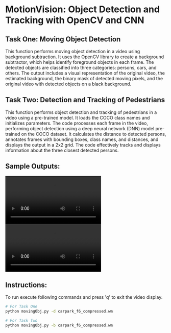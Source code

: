 # MotionVision: Object Detection and Tracking with OpenCV and CNN

## Task One: Moving Object Detection

This function performs moving object detection in a video using background subtraction. It uses the OpenCV library to create a background subtractor, which helps identify foreground objects in each frame. The detected objects are classified into three categories: persons, cars, and others. The output includes a visual representation of the original video, the estimated background, the binary mask of detected moving pixels, and the original video with detected objects on a black background.


## Task Two: Detection and Tracking of Pedestrians

This function performs object detection and tracking of pedestrians in a video using a pre-trained model. It loads the COCO class names and initializes parameters. The code processes each frame in the video, performing object detection using a deep neural network (DNN) model pre-trained on the COCO dataset. It calculates the distance to detected persons, annotates frames with bounding boxes, class names, and distances, and displays the output in a 2x2 grid. The code effectively tracks and displays information about the three closest detected persons.

## Sample Outputs:
![Output of task one](task_one_output.mp4) <br>
![Output of task two](task_two_output.mp4)


## Instructions:

To run execute following commands and press 'q' to exit the video display.

```bash
# For Task One
python movingObj.py -d carpark_f6_compressed.wm

# For Task Two
python movingObj.py -b carpark_f6_compressed.wm
